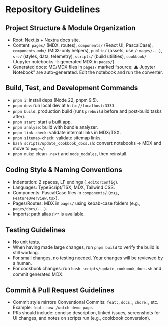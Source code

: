 # Repository Guidelines

## Project Structure & Module Organization

- Root: Next.js + Nextra docs site.
- Content: `pages/` (MDX, routes), `components/` (React UI, PascalCase), `components-mdx/` (MDX-only helpers), `public/` (assets, use `/images/...`), `src/` (styles, data, telemetry), `scripts/` (build utilities), `cookbook/` (Jupyter notebooks → generated MDX in `pages/`).
- Generated docs: MD/MDX files in `pages/` marked “source: ⚠️ Jupyter Notebook” are auto-generated. Edit the notebook and run the converter.

## Build, Test, and Development Commands

- `pnpm i`: install deps (Node 22, pnpm 9.5).
- `pnpm dev`: run local dev at `http://localhost:3333`.
- `pnpm build`: production build (runs `prebuild` before and post-build tasks after).
- `pnpm start`: start a built app.
- `pnpm analyze`: build with bundle analyzer.
- `pnpm link-check`: validate internal links in MDX/TSX.
- `pnpm sitemap-check`: validate sitemap links.
- `bash scripts/update_cookbook_docs.sh`: convert notebooks → MDX and move to `pages/`.
- `pnpm nuke`: clean `.next` and `node_modules`, then reinstall.

## Coding Style & Naming Conventions

- Indentation: 2 spaces, LF endings (`.editorconfig`).
- Languages: TypeScript/TSX, MDX, Tailwind CSS.
- Components: PascalCase files in `components/` (e.g., `FeatureOverview.tsx`).
- Pages/Routes: MDX in `pages/` using kebab-case folders (e.g., `pages/docs/...`).
- Imports: path alias `@/*` is available.

## Testing Guidelines

- No unit tests.
- When having made large changes, run `pnpm build` to verify the build is still working.
- For small changes, no testing needed. Your changes will be reviewed by a human.
- For cookbook changes: run `bash scripts/update_cookbook_docs.sh` and commit generated MDX.

## Commit & Pull Request Guidelines

- Commit style mirrors Conventional Commits: `feat:`, `docs:`, `chore:`, etc. Example: `feat: new /watch-demo page`.
- PRs should include: concise description, linked issues, screenshots for UI changes, and notes on scripts run (e.g., cookbook conversion).
